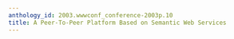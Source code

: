 ```yaml
---
anthology_id: 2003.wwwconf_conference-2003p.10
title: A Peer-To-Peer Platform Based on Semantic Web Services
---
```

